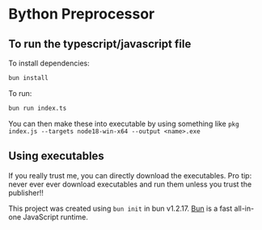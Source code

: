# Bython Preprocessor

## To run the typescript/javascript file
To install dependencies:

```bash
bun install
```

To run:

```bash
bun run index.ts
```
You can then make these into executable by using something like ```pkg index.js --targets node18-win-x64 --output <name>.exe``` 

## Using executables
If you really trust me, you can directly download the executables.
Pro tip: never ever ever download executables and run them unless you trust the publisher!!



This project was created using `bun init` in bun v1.2.17. [Bun](https://bun.sh) is a fast all-in-one JavaScript runtime.
